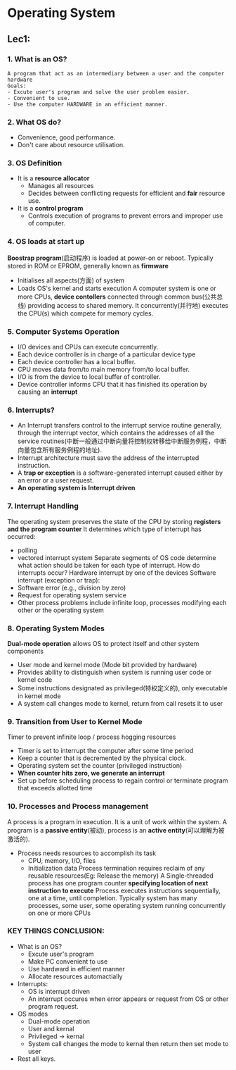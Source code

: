 # Operating System
## Lec1:
### 1. What is an OS?
    A program that act as an intermediary between a user and the computer hardware
    Goals: 
    - Excute user's program and solve the user problem easier.
    - Convenient to use.
    - Use the computer HARDWARE in an efficient manner.
### 2. What OS do?
- Convenience, good performance.
- Don't care about resource utilisation.
### 3. OS Definition
- It is a **resource allocator**
  - Manages all resources
  - Decides between conflicting requests for efficient and **fair** resource use.
- It is a **control program**
  - Controls execution of programs to prevent errors and improper use of computer.
### 4. OS loads at start up
**Boostrap program**(启动程序) is loaded at power-on or reboot.
Typically stored in ROM or EPROM, generally known as **firmware**
- Initialises all aspects(方面) of system
- Loads OS's kernel and starts execution
A computer system is one or more CPUs, **device contollers** connected through common bus(公共总线) providing access to shared memory.
It concurrently(并行地) executes the CPU(s) which compete for memory cycles.
### 5. Computer Systems Operation
- I/O devices and CPUs can execute concurrently.
- Each device controller is in charge of a particular device type
- Each device controller has a local buffer.
- CPU moves data from/to main memory from/to local buffer.
- I/O is from the device to local buffer of controller.
- Device controller informs CPU that it has finished its operation by causing an
**interrupt**
### 6. Interrupts?
- An Interrupt transfers control to the interrupt service routine generally, through the interrupt vector, which contains the addresses of all the service routines(中断一般通过中断向量将控制权转移给中断服务例程，中断向量包含所有服务例程的地址).
- Interrupt architecture must save the address of the interrupted instruction.
- A **trap or exception** is a software-generated interrupt caused either by an error or a
user request.
- **An operating system is Interrupt driven**
### 7. Interrupt Handling
The operating system preserves the state of the CPU by storing **registers and the program counter**
It determines which type of interrupt has occurred: 
- polling
- vectored interrupt system
Separate segments of OS code determine what action should be taken for each type of interrupt.
How do interrupts occur?
Hardware interrupt by one of the devices
Software interrupt (exception or trap):
- Software error (e.g., division by zero)
- Request for operating system service
- Other process problems include infinite loop, processes modifying each other or the
operating system
### 8. Operating System Modes
**Dual-mode operation** allows OS to protect itself and other system components 
- User mode and kernel mode
(Mode bit provided by hardware)
- Provides ability to distinguish when system is running user code or kernel code
- Some instructions designated as privileged(特权定义的), only executable in kernel mode
- A system call changes mode to kernel, return from call resets it to user
### 9. Transition from User to Kernel Mode
Timer to prevent infinite loop / process hogging resources
- Timer is set to interrupt the computer after some time period
- Keep a counter that is decremented by the physical clock.
- Operating system set the counter (privileged instruction)
- **When counter hits zero, we generate an interrupt**
- Set up before scheduling process to regain control or terminate program that
exceeds allotted time
### 10. Processes and Process management
A process is a program in execution. It is a unit of work within the system. A program is a **passive entity**(被动), process is an **active entity**(可以理解为被激活的).
- Process needs resources to accomplish its task
  - CPU, memory, I/O, files
  - Initialization data
Process termination requires reclaim of any reusable resources(Eg: Release the memory)
A Single-threaded process has one program counter **specifying location of next instruction to execute**
Process executes instructions sequentially, one at a time, until completion.
Typically system has many processes, some user, some operating system running concurrently on one or more CPUs

### KEY THINGS CONCLUSION:
- What is an OS?
  - Excute user's program
  - Make PC convenient to use
  - Use hardward in efficient manner
  - Allocate resources automactially
- Interrupts:
  - OS is interrupt driven
  - An interrupt occures when error appears or request from OS or other program request.
- OS modes
  - Dual-mode operation
  - User and kernal
  - Privileged -> kernal
  - System call changes the mode to kernal then return then set mode to user
- Rest all keys.